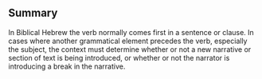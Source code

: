 ## Summary
In Biblical Hebrew the verb normally comes first in a sentence or clause.  In cases where another grammatical element precedes the verb, especially the subject, the context must determine whether or not a new narrative or section of text is being introduced, or whether or not the narrator is introducing a break in the narrative.